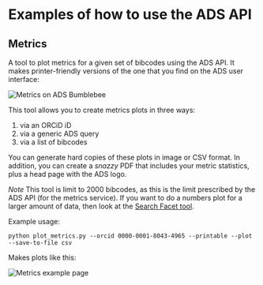 # Examples of how to use the ADS API

## Metrics
A tool to plot metrics for a given set of bibcodes using the ADS API. It makes printer-friendly versions of the one that you find on the ADS user interface:

![Metrics on ADS Bumblebee](https://raw.githubusercontent.com/jonnybazookatone/ads-examples/master/metrics/ui_example.jpg)

This tool allows you to create metrics plots in three ways:
  
  1. via an ORCiD iD
  2. via a generic ADS query
  3. via a list of bibcodes

You can generate hard copies of these plots in image or CSV format. In addition, you can create a *snazzy* PDF that includes your metric statistics, plus a head page with the ADS logo.


*Note* This tool is limit to 2000 bibcodes, as this is the limit prescribed by the ADS API (for the metrics service). If you want to do a numbers plot for a larger amount of data, then look at the [Search Facet tool](https://raw.githubusercontent.com/jonnybazookatone/ads-examples/master/search_facet).

Example usage:
```
python plot_metrics.py --orcid 0000-0001-8043-4965 --printable --plot --save-to-file csv
```

Makes plots like this:

![Metrics example page](https://raw.githubusercontent.com/jonnybazookatone/ads-examples/master/metrics/example.jpg)
